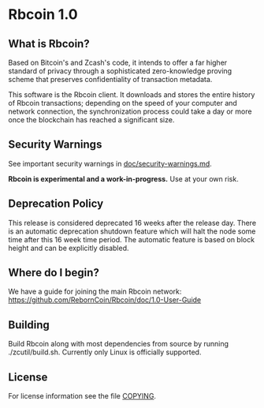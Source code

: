 Rbcoin 1.0
=============

What is Rbcoin?
--------------

Based on Bitcoin's and Zcash's code, it intends to offer a far higher standard of privacy
through a sophisticated zero-knowledge proving scheme that preserves
confidentiality of transaction metadata.

This software is the Rbcoin client. It downloads and stores the entire history
of Rbcoin transactions; depending on the speed of your computer and network
connection, the synchronization process could take a day or more once the
blockchain has reached a significant size.

Security Warnings
-----------------

See important security warnings in
[doc/security-warnings.md](doc/security-warnings.md).

**Rbcoin is experimental and a work-in-progress.** Use at your own risk.

Deprecation Policy
------------------

This release is considered deprecated 16 weeks after the release day. There
is an automatic deprecation shutdown feature which will halt the node some
time after this 16 week time period. The automatic feature is based on block
height and can be explicitly disabled.


Where do I begin?
-----------------
We have a guide for joining the main Rbcoin network:
https://github.com/RebornCoin/Rbcoin/doc/1.0-User-Guide


Building
--------

Build Rbcoin along with most dependencies from source by running
./zcutil/build.sh. Currently only Linux is officially supported.





License
-------

For license information see the file [COPYING](COPYING).
